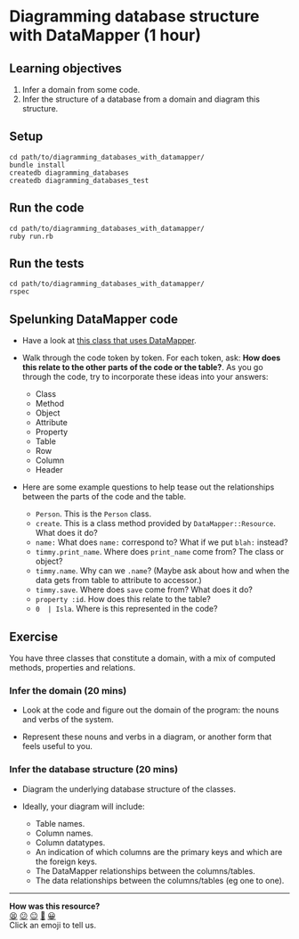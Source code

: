 # Diagramming database structure with DataMapper (1 hour)

## Learning objectives

1. Infer a domain from some code.
2. Infer the structure of a database from a domain and diagram this structure.

## Setup

```
cd path/to/diagramming_databases_with_datamapper/
bundle install
createdb diagramming_databases
createdb diagramming_databases_test
```

## Run the code

```
cd path/to/diagramming_databases_with_datamapper/
ruby run.rb
```

## Run the tests

```
cd path/to/diagramming_databases_with_datamapper/
rspec
```

## Spelunking DataMapper code

* Have a look at [this class that uses DataMapper](./example_of_class_that_uses_datamapper.rb).

* Walk through the code token by token.  For each token, ask: **How does this relate to the other parts of the code or the table?**. As you go through the code, try to incorporate these ideas into your answers:
  * Class
  * Method
  * Object
  * Attribute
  * Property
  * Table
  * Row
  * Column
  * Header

* Here are some example questions to help tease out the relationships between the parts of the code and the table.
  * `Person`. This is the `Person` class.
  * `create`. This is a class method provided by `DataMapper::Resource`.  What does it do?
  * `name:` What does `name:` correspond to? What if we put `blah:` instead?
  * `timmy.print_name`. Where does `print_name` come from? The class or object?
  * `timmy.name`. Why can we `.name`? (Maybe ask about how and when the data gets from table to attribute to accessor.)
  * `timmy.save`.  Where does `save` come from? What does it do?
  * `property :id`. How does this relate to the table?
  * `0  | Isla`. Where is this represented in the code?

## Exercise

You have three classes that constitute a domain, with a mix of computed methods, properties and relations.

### Infer the domain (20 mins)

* Look at the code and figure out the domain of the program: the nouns and verbs of the system.

* Represent these nouns and verbs in a diagram, or another form that feels useful to you.

### Infer the database structure (20 mins)

* Diagram the underlying database structure of the classes.

* Ideally, your diagram will include:
  * Table names.
  * Column names.
  * Column datatypes.
  * An indication of which columns are the primary keys and which are the foreign keys.
  * The DataMapper relationships between the columns/tables.
  * The data relationships between the columns/tables (eg one to one).

<!-- BEGIN GENERATED SECTION DO NOT EDIT -->

---

**How was this resource?**  
[😫](https://airtable.com/shrUJ3t7KLMqVRFKR?prefill_Repository=skills-workshops&prefill_File=week-4/diagramming_databases_with_datamapper/README.md&prefill_Sentiment=😫) [😕](https://airtable.com/shrUJ3t7KLMqVRFKR?prefill_Repository=skills-workshops&prefill_File=week-4/diagramming_databases_with_datamapper/README.md&prefill_Sentiment=😕) [😐](https://airtable.com/shrUJ3t7KLMqVRFKR?prefill_Repository=skills-workshops&prefill_File=week-4/diagramming_databases_with_datamapper/README.md&prefill_Sentiment=😐) [🙂](https://airtable.com/shrUJ3t7KLMqVRFKR?prefill_Repository=skills-workshops&prefill_File=week-4/diagramming_databases_with_datamapper/README.md&prefill_Sentiment=🙂) [😀](https://airtable.com/shrUJ3t7KLMqVRFKR?prefill_Repository=skills-workshops&prefill_File=week-4/diagramming_databases_with_datamapper/README.md&prefill_Sentiment=😀)  
Click an emoji to tell us.

<!-- END GENERATED SECTION DO NOT EDIT -->
